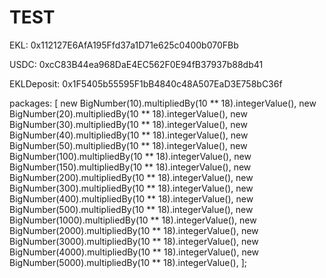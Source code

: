 # TEST

EKL: 0x112127E6AfA195Ffd37a1D71e625c0400b070FBb

USDC: 0xcC83B44ea968DaE4EC562F0E94fB37937b88db41

EKLDeposit: 0x1F5405b55595F1bB4840c48A507EaD3E758bC36f

packages:   [
        new BigNumber(10).multipliedBy(10 ** 18).integerValue(),
        new BigNumber(20).multipliedBy(10 ** 18).integerValue(),
        new BigNumber(30).multipliedBy(10 ** 18).integerValue(),
        new BigNumber(40).multipliedBy(10 ** 18).integerValue(),
        new BigNumber(50).multipliedBy(10 ** 18).integerValue(),
        new BigNumber(100).multipliedBy(10 ** 18).integerValue(),
        new BigNumber(150).multipliedBy(10 ** 18).integerValue(),
        new BigNumber(200).multipliedBy(10 ** 18).integerValue(),
        new BigNumber(300).multipliedBy(10 ** 18).integerValue(),
        new BigNumber(400).multipliedBy(10 ** 18).integerValue(),
        new BigNumber(500).multipliedBy(10 ** 18).integerValue(),
        new BigNumber(1000).multipliedBy(10 ** 18).integerValue(),
        new BigNumber(2000).multipliedBy(10 ** 18).integerValue(),
        new BigNumber(3000).multipliedBy(10 ** 18).integerValue(),
        new BigNumber(4000).multipliedBy(10 ** 18).integerValue(),
        new BigNumber(5000).multipliedBy(10 ** 18).integerValue(),
      ];